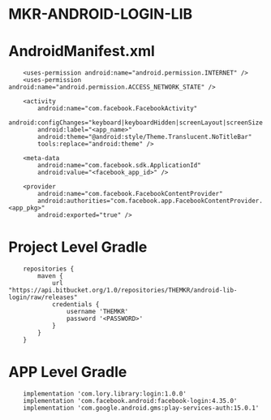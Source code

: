 # MKR-ANDROID-LOGIN-LIB

#   AndroidManifest.xml
		<uses-permission android:name="android.permission.INTERNET" />
	    <uses-permission android:name="android.permission.ACCESS_NETWORK_STATE" />

        <activity
            android:name="com.facebook.FacebookActivity"
            android:configChanges="keyboard|keyboardHidden|screenLayout|screenSize|orientation"
            android:label="<app_name>"
            android:theme="@android:style/Theme.Translucent.NoTitleBar"
            tools:replace="android:theme" />

        <meta-data
            android:name="com.facebook.sdk.ApplicationId"
            android:value="<facebook_app_id>" />

        <provider
            android:name="com.facebook.FacebookContentProvider"
            android:authorities="com.facebook.app.FacebookContentProvider.<app_pkg>"
            android:exported="true" />        

#	Project Level Gradle
		repositories {
			maven {
				url "https://api.bitbucket.org/1.0/repositories/THEMKR/android-lib-login/raw/releases"
				credentials {
					username 'THEMKR'
					password '<PASSWORD>'
				}
			}
		}

#	APP Level Gradle
		implementation 'com.lory.library:login:1.0.0'
        implementation 'com.facebook.android:facebook-login:4.35.0'
        implementation 'com.google.android.gms:play-services-auth:15.0.1'